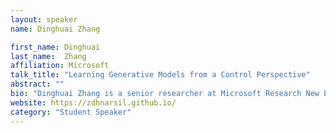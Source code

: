 ```yaml
---
layout: speaker
name: Dinghuai Zhang

first_name: Dinghuai
last_name:  Zhang
affiliation: Microsoft
talk_title: "Learning Generative Models from a Control Perspective"
abstract: ""
bio: "Dinghuai Zhang is a senior researcher at Microsoft Research New England. Previously, he was a PhD at Mila with Yoshua Bengio and Aaron Courville and an undergraduate in math at Peking University. His research focuses on the foudations of generative modeling and exploration methods. Dinghuai has spent time in FAIR lab (Meta AI) and Apple MLR."
website: https://zdhnarsil.github.io/
category: "Student Speaker"
---
```

